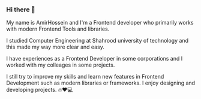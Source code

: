 ### Hi there 👋
My name is AmirHossein and I'm a Frontend developer who primarily works with modern Frontend Tools and libraries.

I studied Computer Engineering at Shahrood university of technology and this made my way more clear and easy.

I have experiences as a Frontend Developer in some corporations and I worked with my colleages in some projects.

I still try to improve my skills and learn new features in Frontend Development such as modern libraries or frameworks.
I enjoy designing and developing projects.
🔥❤️💻
<!--
**AmirHekmat79/AmirHekmat79** is a ✨ _special_ ✨ repository because its `README.md` (this file) appears on your GitHub profile.

Here are some ideas to get you started:

- 🔭 I’m currently working on ...
- 🌱 I’m currently learning ...
- 👯 I’m looking to collaborate on ...
- 🤔 I’m looking for help with ...
- 💬 Ask me about ...
- 📫 How to reach me: ...
- 😄 Pronouns: ...
- ⚡ Fun fact: ...
-->
